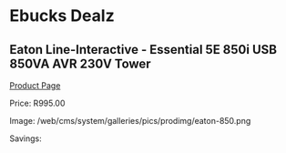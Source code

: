 
# Ebucks Dealz
## Eaton Line-Interactive - Essential 5E 850i USB 850VA AVR 230V Tower
[Product Page](https://www.ebucks.com/web/shop/productSelected.do?prodId=1222226326&catId=714948688)

Price: R995.00

Image: /web/cms/system/galleries/pics/prodimg/eaton-850.png

Savings: 


	